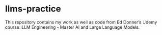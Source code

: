 # llms-practice
This repository contains my work as well as code from Ed Donner’s Udemy course: LLM Engineering - Master AI and Large Language Models.
